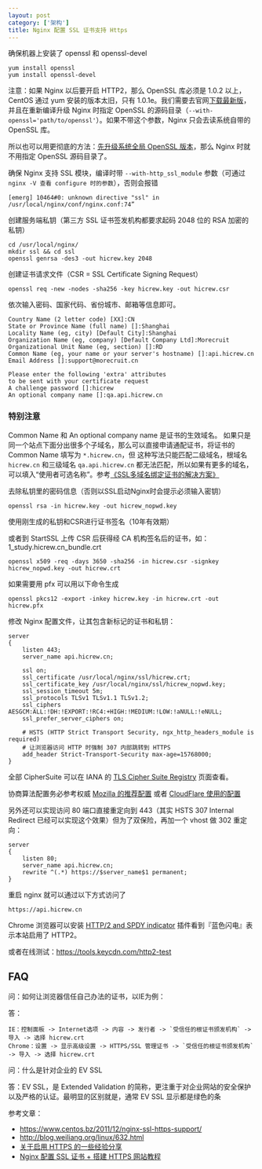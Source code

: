 ```yaml
---
layout: post
category: ['架构']
title: Nginx 配置 SSL 证书支持 Https
---
```


确保机器上安装了 openssl 和 openssl-devel

    yum install openssl
    yum install openssl-devel

注意：如果 Nginx 以后要开启 HTTP2，那么 OpenSSL 库必须是 1.0.2 以上，CentOS 通过 yum 安装的版本太旧，只有 1.0.1e。我们需要去官网[下载最新版](https://www.openssl.org/source/openssl-1.0.2j.tar.gz)，并且在重新编译升级 Nginx 时指定 OpenSSL 的源码目录（`--with-openssl='path/to/openssl'`）。如果不带这个参数，Nginx 只会去读系统自带的 OpenSSL 库。

所以也可以用更彻底的方法：[先升级系统全局 OpenSSL 版本](http://silverd.cn/2016/12/03/upgrade-openssl.html)，那么 Nginx 时就不用指定 OpenSSL 源码目录了。

确保 Nginx 支持 SSL 模块，编译时带 `--with-http_ssl_module` 参数（可通过 `nginx -V 查看 configure 时的参数`），否则会报错

    [emerg] 10464#0: unknown directive "ssl" in /usr/local/nginx/conf/nginx.conf:74”

创建服务端私钥（第三方 SSL 证书签发机构都要求起码 2048 位的 RSA 加密的私钥）

    cd /usr/local/nginx/
    mkdir ssl && cd ssl
    openssl genrsa -des3 -out hicrew.key 2048

创建证书请求文件（CSR = SSL Certificate Signing Request）

    openssl req -new -nodes -sha256 -key hicrew.key -out hicrew.csr

依次输入密码、国家代码、省份城市、邮箱等信息即可。

    Country Name (2 letter code) [XX]:CN
    State or Province Name (full name) []:Shanghai
    Locality Name (eg, city) [Default City]:Shanghai
    Organization Name (eg, company) [Default Company Ltd]:Morecruit
    Organizational Unit Name (eg, section) []:RD
    Common Name (eg, your name or your server's hostname) []:api.hicrew.cn
    Email Address []:support@morecruit.cn

    Please enter the following 'extra' attributes
    to be sent with your certificate request
    A challenge password []:hicrew
    An optional company name []:qa.api.hicrew.cn

### 特别注意

Common Name 和 An optional company name 是证书的生效域名。
如果只是同一个站点下面分出很多个子域名，那么可以直接申请通配证书，将证书的 Common Name 填写为 `*.hicrew.cn`，但 这种写法只能匹配二级域名，根域名 `hicrew.cn` 和三级域名 `qa.api.hicrew.cn` 都无法匹配，所以如果有更多的域名，可以填入“使用者可选名称”。参考[《SSL多域名绑定证书的解决方案》](http://codefine.co/2786.html)

去除私钥里的密码信息（否则以SSL启动Nginx时会提示必须输入密钥）

    openssl rsa -in hicrew.key -out hicrew_nopwd.key

使用刚生成的私钥和CSR进行证书签名（10年有效期）

或者到 StartSSL 上传 CSR 后获得经 CA 机构签名后的证书，如：1_study.hicrew.cn_bundle.crt

    openssl x509 -req -days 3650 -sha256 -in hicrew.csr -signkey hicrew_nopwd.key -out hicrew.crt

如果需要用 pfx 可以用以下命令生成

    openssl pkcs12 -export -inkey hicrew.key -in hicrew.crt -out hicrew.pfx

修改 Nginx 配置文件，让其包含新标记的证书和私钥：

    server
    {
        listen 443;
        server_name api.hicrew.cn;

        ssl on;
        ssl_certificate /usr/local/nginx/ssl/hicrew.crt;
        ssl_certificate_key /usr/local/nginx/ssl/hicrew_nopwd.key;
        ssl_session_timeout 5m;
        ssl_protocols TLSv1 TLSv1.1 TLSv1.2;
        ssl_ciphers AESGCM:ALL:!DH:!EXPORT:!RC4:+HIGH:!MEDIUM:!LOW:!aNULL:!eNULL;
        ssl_prefer_server_ciphers on;

        # HSTS (HTTP Strict Transport Security, ngx_http_headers_module is required)
        # 让浏览器访问 HTTP 时强制 307 内部跳转到 HTTPS
        add_header Strict-Transport-Security max-age=15768000;
    }

全部 CipherSuite 可以在 IANA 的 [TLS Cipher Suite Registry](https://www.iana.org/assignments/tls-parameters/tls-parameters.xhtml#tls-parameters-4) 页面查看。

协商算法配置务必参考权威 [Mozilla 的推荐配置](https://wiki.mozilla.org/Security/Server_Side_TLS#Recommended_configurations) 或者 [CloudFlare 使用的配置](https://github.com/cloudflare/sslconfig/blob/master/conf)

另外还可以实现访问 80 端口直接重定向到 443（其实 HSTS 307 Internal Redirect 已经可以实现这个效果）但为了双保险，再加一个 vhost 做 302 重定向：

    server
    {
        listen 80;
        server_name api.hicrew.cn;
        rewrite ^(.*) https://$server_name$1 permanent;
    }

重启 nginx 就可以通过以下方式访问了

    https://api.hicrew.cn

Chrome 浏览器可以安装 [HTTP/2 and SPDY indicator](https://chrome.google.com/webstore/detail/http2-and-spdy-indicator/mpbpobfflnpcgagjijhmgnchggcjblin?hl=en&utm_source=nginx-1-9-5&utm_medium=blog) 插件看到『蓝色闪电』表示本站启用了 HTTP2。

或者在线测试：https://tools.keycdn.com/http2-test

## FAQ

问：如何让浏览器信任自己办法的证书，以IE为例：

答：

    IE：控制面板 -> Internet选项 -> 内容 -> 发行者 -> `受信任的根证书颁发机构` -> 导入 -> 选择 hicrew.crt
    Chrome：设置 -> 显示高级设置 -> HTTPS/SSL 管理证书 -> `受信任的根证书颁发机构` -> 导入 -> 选择 hicrew.crt

问：什么是针对企业的 EV SSL

答：EV SSL，是 Extended Validation 的简称，更注重于对企业网站的安全保护以及严格的认证。最明显的区别就是，通常 EV SSL 显示都是绿色的条

参考文章：

- <https://www.centos.bz/2011/12/nginx-ssl-https-support/>
- <http://blog.weiliang.org/linux/632.html>
- [关于启用 HTTPS 的一些经验分享](https://imququ.com/post/sth-about-switch-to-https-2.html)
- [Nginx 配置 SSL 证书 + 搭建 HTTPS 网站教程](http://www.open-open.com/lib/view/open1433390156947.html)
